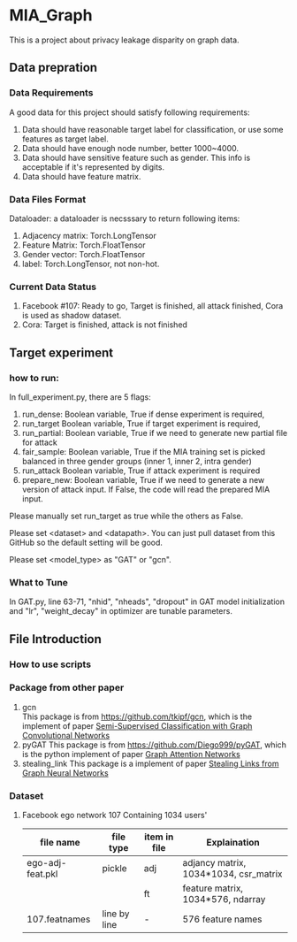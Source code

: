 # MIA_Graph
This is a project about privacy leakage disparity on graph data.
## Data prepration
### Data Requirements
A good data for this project should satisfy following requirements:
1. Data should have reasonable target label for classification, or use some features as target label.
2. Data should have enough node number, better 1000~4000.
3. Data should have sensitive feature such as gender. This info is acceptable if it's represented by digits.
4. Data should have feature matrix.

### Data Files Format
Dataloader: a dataloader is necsssary to return following items:
1. Adjacency matrix: Torch.LongTensor
2. Feature Matrix: Torch.FloatTensor
3. Gender vector: Torch.FloatTensor
4. label: Torch.LongTensor, not non-hot.


### Current Data Status
1. Facebook \#107: Ready to go, Target is finished, all attack finished, Cora is used as shadow dataset.
2. Cora: Target is finished, attack is not finished

## Target experiment
### how to run:
In full_experiment.py, there are 5 flags: 
1. run_dense: Boolean variable, True if dense experiment is required,
2. run_target Boolean variable, True if target experiment is required,
3. run_partial: Boolean variable, True if we need to generate new partial file for attack
4. fair_sample: Boolean variable, True if the MIA training set is picked balanced in three gender groups (inner 1, inner 2, intra gender)
5. run_attack Boolean variable, True if attack experiment is required
6. prepare_new: Boolean variable, True if we need to generate a new version of attack input. If False, the code will read the prepared MIA input.

Please manually set run_target as true while the others as False.

Please set \<dataset\> and \<datapath\>. You can just pull dataset from this GitHub so the default setting will be good.

Please set \<model_type\> as "GAT" or "gcn".

### What to Tune
In GAT.py, line 63-71, "nhid", "nheads", "dropout" in GAT model initialization and "lr", "weight_decay" in optimizer are tunable parameters.


## File Introduction
### How to use scripts
### Package from other paper
1. gcn  
This package is from https://github.com/tkipf/gcn, which is the implement of paper [Semi-Supervised Classification with Graph Convolutional Networks](https://arxiv.org/abs/1609.02907)
2. pyGAT  This package is from https://github.com/Diego999/pyGAT, which is the python implement of paper [Graph Attention Networks](https://arxiv.org/abs/1710.10903)
3. stealing_link  This package is a implement of paper [Stealing Links from Graph Neural Networks](https://arxiv.org/abs/2005.02131)

### Dataset
1. Facebook ego network 107
Containing 1034 users'   

   file name | file type | item in file | Explaination 
   ------------ | ------------- | ------------- | ------------- 
   ego-adj-feat.pkl | pickle | adj | adjancy matrix, 1034\*1034, csr_matrix 
   | |   | ft | feature matrix, 1034\*576, ndarray
   107.featnames| line by line | - | 576 feature names
   
